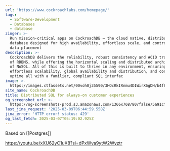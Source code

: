 ```yaml
---
url: 'https://www.cockroachlabs.com/homepage/'
tags:
  - Software-Development
  - Databases
  - database
zinger: >-
  Run mission-critical apps on CockroachDB — the cloud native, distributed SQL
  database designed for high availability, effortless scale, and control over
  data placement
description: >-
  CockroachDB delivers the reliability, robust consistency and ACID transactions
  of RDBMS, while offering the horizontal scaling and distributed architecture
  of NoSQL. All of this is built to thrive in any environment, ensuring
  effortless scalability, global availability and distribution, and continuous
  uptime all with a familiar, compliant SQL interfac
image: >-
  https://images.ctfassets.net/00voh0j35590/3HOcRkIRnmu4DIWirX6gDH/b4f8a962358bffa8da063319af5dbba0/crl-socialpost-default-2020-2.jpg
site_name: CockroachDB
title: Distributed SQL for always-on customer experiences
og_screenshot_url: >-
  https://og-screenshots-prod.s3.amazonaws.com/1366x768/80/false/5a91cf008258221b362473e49bde59e56bd9d1878d7e84b06948454fbba2b9b2.jpeg
last_jina_request: '2025-03-09T06:44:59.558Z'
jina_error: 'HTTP error! status: 429'
og_last_fetch: 2025-03-07T05:19:02.925Z
---
```

Based on [[Postgres]]

https://youtu.be/xXU62yC1uX8?si=dPxWva9ytW2Wyztr
